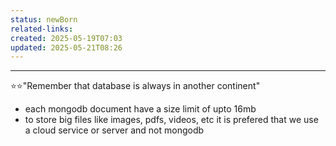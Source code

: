 ```yaml
---
status: newBorn
related-links: 
created: 2025-05-19T07:03
updated: 2025-05-21T08:26
---
```

---

⭐⭐"Remember that database is always in another continent"



- each mongodb document have a size limit of upto 16mb
- to store big files like images, pdfs, videos, etc it is prefered that we use a cloud service or server and not mongodb


